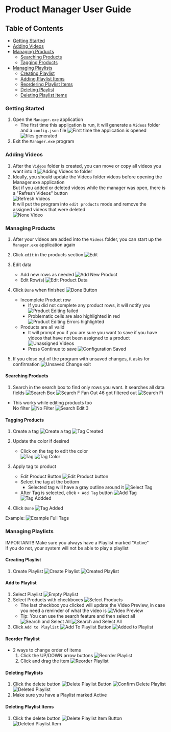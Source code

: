# Product Manager User Guide

## Table of Contents
- [Getting Started](#getting-started)
- [Adding Videos](#adding-videos)
- [Managing Products](#managing-products)
    - [Searching Products](#searching-products)
    - [Tagging Products](#tagging-products)
- [Managing Playlists](#managing-playlists)
    - [Creating Playlist](#creating-playlist)
    - [Adding Playlist Items](#add-to-playlist)
    - [Reordering Playlist Items](#reorder-playlist)
    - [Deleting Playlist](#deleting-playlists)
    - [Deleting Playlist Items](#deleting-playlist-items)


### Getting Started
1. Open the `Manager.exe` application
    - The first time this application is run, it will generate a `Videos` folder and a `config.json` file
    ![First time the application is opened](ManagerImages/FirstOpen.png)
    ![files generated](ManagerImages/FilesGenerated.png)
2. Exit the `Manager.exe` program

### Adding Videos
1. After the `Videos` folder is created, you can move or copy all videos you want into it
![Adding Videos to folder](ManagerImages/VideosAdded.png)
2. Ideally, you should update the Videos folder videos before opening the Manager.exe application  
But if you added or deleted videos while the manager was open, there is a "Refresh Videos" button  
![Refresh Videos](ManagerImages/RefreshVideos.png)  
It will put the program into `edit products` mode and remove the assigned videos that were deleted  
![None Video](ManagerImages/NoneVideo.png)  

### Managing Products
1. After your videos are added into the `Videos` folder, you can start up the `Manager.exe` application again
2. Click `edit` in the products section
![Edit](ManagerImages/EditButton.png)

3. Edit data
    - Add new rows as needed
    ![Add New Product](ManagerImages/AddProductButton.png)
    - Edit Row(s)
    ![Edit Product Data](ManagerImages/EditProductData1.png)

4. Click `Done` when finished
![Done Button](ManagerImages/DoneButton.png)
    - Incomplete Product row
        - If you did not complete any product rows, it will notify you
        ![Product Editing failed](ManagerImages/ProductEditingValidation.png)
        - Problematic cells are also highlighted in red
        ![Product Editing Errors highlighted](ManagerImages/ProductEditingErrors.png)
    - Products are all valid
        - It will prompt you if you are sure you want to save if you have videos that have not been assigned to a product
        ![Unassigned Videos](ManagerImages/UnassignedVideos.png)
        - Press Continue to save
        ![Configuration Saved](ManagerImages/ConfigurationSaved.png)

5. If you close out of the program with unsaved changes, it asks for confirmation
![Unsaved Change exit](ManagerImages/UnsavedChangesExit.png)

#### Searching Products
1. Search in the search box to find only rows you want. It searches all data fields
![Search Box](ManagerImages/SearchBox.png)
![Search F](ManagerImages/SearchF.png)
Fan Out 46 got filtered out
![Search Fi](ManagerImages/SearchFi.png)
- This works while editing products too  
No filter
![No Filter](ManagerImages/SearchEdit.png)
![Search Edit 3](ManagerImages/SearchEdit3.png)


#### Tagging Products
1. Create a tag
![Create a tag](ManagerImages/CreateTag.png)
![Tag Created](ManagerImages/TagCreated.png)
2. Update the color if desired
    - Click on the tag to edit the color  
    ![Tag](ManagerImages/Tag.png)
    ![Tag Color](ManagerImages/TagColor.png)

3. Apply tag to product
    - Edit Product Button
    ![Edit Product button](ManagerImages/EditProductButton.png)
    - Select the tag at the bottom
        - Selected tag will have a gray outline around it
    ![Select Tag](ManagerImages/SelectTag.png)
    - After Tag is selected, click `+ Add Tag` button
    ![Add Tag](ManagerImages/AddTag.png)
    ![Tag Addded](ManagerImages/TagAdded.png)
4. Click `Done`
![Tag Added](ManagerImages/TagAdded2.png)

Example:
![Example Full Tags](ManagerImages/UsingTagsFull.png)

### Managing Playlists
IMPORTANT!! Make sure you always have a Playlist marked "Active"  
If you do not, your system will not be able to play a playlist  

#### Creating Playlist
1. Create Playlist
![Create Playlist](ManagerImages/CreatePlaylist.png)
![Created Playlist](ManagerImages/CreatedPlaylist.png)

#### Add to Playlist
1. Select Playlist
![Empty Playlist](ManagerImages/EmptyPlaylist.png)
2. Select Products with checkboxes
    ![Select Products](ManagerImages/SelectProducts.png)
    - The last checkbox you clicked will update the Video Preview, in case you need a reminder of what the video is
    ![Video Preview](ManagerImages/VideoPreview.png)
    - Tip: You can use the search feature and then select all
    ![Search and Select All](SearchAndSelect1.png)
    ![Search and Select All](SearchAndSelect2.png)
3. Click `Add to Playlist`
    ![Add To Playlist Button](ManagerImages/AddToPlaylist.png)
    ![Added to Playlist](ManagerImages/AddedToPlaylist.png)

#### Reorder Playlist
- 2 ways to change order of items
    1. Click the UP/DOWN arrow buttons
    ![Reorder Playlist](ManagerImages/ReorderPlaylist1.png)
    2. Click and drag the item
    ![Reorder Playlist](ManagerImages/ReorderPlaylist2.png)

#### Deleting Playlists
1. Click the delete button
![Delete Playlist Button](ManagerImages/DeletePlaylistButton.png)
![Confirm Delete Playlist](ManagerImages/ConfirmDeletePlaylist.png)
![Deleted Playlist](ManagerImages/DeletedPlaylist.png)
2. Make sure you have a Playlist marked Active 

#### Deleting Playlist Items
1. Click the delete button
![Delete Playlist Item Button](ManagerImages/DeletePlaylistItemButton.png)
![Deleted Playlist Item](ManagerImages/DeletedPlaylistItem.png)